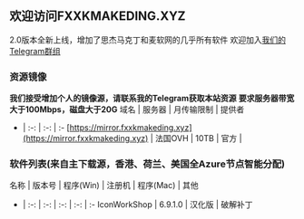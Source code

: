 ## 欢迎访问FXXKMAKEDING.XYZ

2.0版本全新上线，增加了思杰马克丁和麦软网的几乎所有软件
欢迎加入[我们的Telegram群组](https://t.me/fxxkmakeding)

### 资源镜像
**我们接受增加个人的镜像源，请联系我的Telegram获取本站资源**
**要求服务器带宽大于100Mbps，磁盘大于20G**
域名 | 服务器 | 月传输限制 | 提供者
- | :-: | :-: | :-
[https://mirror.fxxkmakeding.xyz](https://mirror.fxxkmakeding.xyz) | 法国OVH | 10TB | 官方 | 

### 软件列表(来自主下载源，香港、荷兰、美国全Azure节点智能分配)
名称 | 版本号 | 程序(Win) | 注册机 | 程序(Mac) | 其他
- | :-: | :-: | :-: | :-: | :-
IconWorkShop | 6.9.1.0 | 汉化版 | 破解补丁
